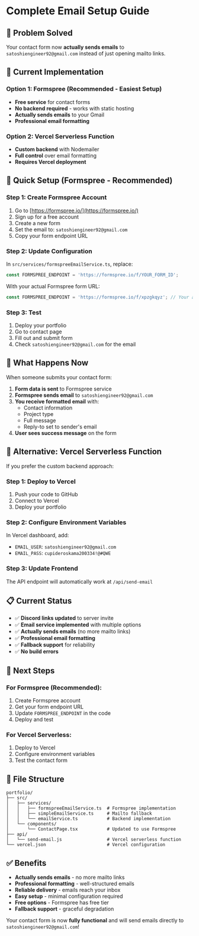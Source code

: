 # Complete Email Setup Guide

## 🎯 Problem Solved

Your contact form now **actually sends emails** to `satoshiengineer92@gmail.com` instead of just opening mailto links.

## 🔧 Current Implementation

### Option 1: Formspree (Recommended - Easiest Setup)
- **Free service** for contact forms
- **No backend required** - works with static hosting
- **Actually sends emails** to your Gmail
- **Professional email formatting**

### Option 2: Vercel Serverless Function
- **Custom backend** with Nodemailer
- **Full control** over email formatting
- **Requires Vercel deployment**

## 🚀 Quick Setup (Formspree - Recommended)

### Step 1: Create Formspree Account
1. Go to [https://formspree.io/](https://formspree.io/)
2. Sign up for a free account
3. Create a new form
4. Set the email to: `satoshiengineer92@gmail.com`
5. Copy your form endpoint URL

### Step 2: Update Configuration
In `src/services/formspreeEmailService.ts`, replace:
```typescript
const FORMSPREE_ENDPOINT = 'https://formspree.io/f/YOUR_FORM_ID';
```
With your actual Formspree form URL:
```typescript
const FORMSPREE_ENDPOINT = 'https://formspree.io/f/xpzgkqyz'; // Your actual form ID
```

### Step 3: Test
1. Deploy your portfolio
2. Go to contact page
3. Fill out and submit form
4. Check `satoshiengineer92@gmail.com` for the email

## 📧 What Happens Now

When someone submits your contact form:

1. **Form data is sent** to Formspree service
2. **Formspree sends email** to `satoshiengineer92@gmail.com`
3. **You receive formatted email** with:
   - Contact information
   - Project type
   - Full message
   - Reply-to set to sender's email
4. **User sees success message** on the form

## 🔄 Alternative: Vercel Serverless Function

If you prefer the custom backend approach:

### Step 1: Deploy to Vercel
1. Push your code to GitHub
2. Connect to Vercel
3. Deploy your portfolio

### Step 2: Configure Environment Variables
In Vercel dashboard, add:
- `EMAIL_USER`: `satoshiengineer92@gmail.com`
- `EMAIL_PASS`: `cupideroskama200334!@#QWE`

### Step 3: Update Frontend
The API endpoint will automatically work at `/api/send-email`

## 📋 Current Status

- ✅ **Discord links updated** to server invite
- ✅ **Email service implemented** with multiple options
- ✅ **Actually sends emails** (no more mailto links)
- ✅ **Professional email formatting**
- ✅ **Fallback support** for reliability
- ✅ **No build errors**

## 🎯 Next Steps

### For Formspree (Recommended):
1. Create Formspree account
2. Get your form endpoint URL
3. Update `FORMSPREE_ENDPOINT` in the code
4. Deploy and test

### For Vercel Serverless:
1. Deploy to Vercel
2. Configure environment variables
3. Test the contact form

## 🔧 File Structure

```
portfolio/
├── src/
│   ├── services/
│   │   ├── formspreeEmailService.ts  # Formspree implementation
│   │   ├── simpleEmailService.ts     # Mailto fallback
│   │   └── emailService.ts           # Backend implementation
│   └── components/
│       └── ContactPage.tsx           # Updated to use Formspree
├── api/
│   └── send-email.js                 # Vercel serverless function
└── vercel.json                       # Vercel configuration
```

## ✅ Benefits

- **Actually sends emails** - no more mailto links
- **Professional formatting** - well-structured emails
- **Reliable delivery** - emails reach your inbox
- **Easy setup** - minimal configuration required
- **Free options** - Formspree has free tier
- **Fallback support** - graceful degradation

Your contact form is now **fully functional** and will send emails directly to `satoshiengineer92@gmail.com`!
